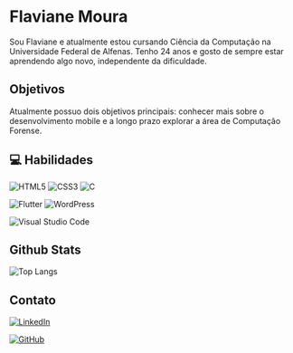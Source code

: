 
# Flaviane Moura
Sou Flaviane e atualmente estou cursando Ciência da Computação na Universidade Federal de Alfenas. Tenho 24 anos e gosto de sempre estar aprendendo algo novo, independente da dificuldade.

## Objetivos
Atualmente possuo dois objetivos principais: conhecer mais sobre o desenvolvimento mobile e a longo prazo explorar a área de Computação Forense.

## 💻 Habilidades

![HTML5](https://img.shields.io/badge/html5-%23E34F26.svg?style=for-the-badge&logo=html5&logoColor=white) ![CSS3](https://img.shields.io/badge/css3-%231572B6.svg?style=for-the-badge&logo=css3&logoColor=white)  ![C](https://img.shields.io/badge/c-%2300599C.svg?style=for-the-badge&logo=c&logoColor=white)

![Flutter](https://img.shields.io/badge/Flutter-%2302569B.svg?style=for-the-badge&logo=Flutter&logoColor=white) 
![WordPress](https://img.shields.io/badge/WordPress-%23117AC9.svg?style=for-the-badge&logo=WordPress&logoColor=white) 

![Visual Studio Code](https://img.shields.io/badge/Visual%20Studio%20Code-0078d7.svg?style=for-the-badge&logo=visual-studio-code&logoColor=white) 



## Github Stats
![Top Langs](https://github-readme-stats-git-masterrstaa-rickstaa.vercel.app/api/top-langs/?username=Flaviane-Moura&bg_color=000&border_color=30A3DC&title_color=00FF00&text_color=FFF)

## Contato

[![LinkedIn](https://img.shields.io/badge/LinkedIn-000?style=for-the-badge&logo=linkedin&logoColor=0E76A8)](https://www.linkedin.com/in/flaviane-m/)

[![GitHub](https://img.shields.io/badge/github-%23121011.svg?style=for-the-badge&logo=github&logoColor=white)](https://github.com/fany-code)


